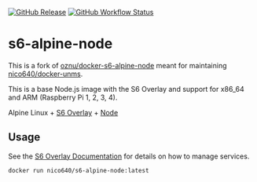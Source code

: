 [![GitHub Release](https://img.shields.io/github/v/release/Nico640/docker-s6-debian-node?style=flat-square)](https://github.com/nico640/docker-unms/releases) 
[![GitHub Workflow Status](https://img.shields.io/github/workflow/status/Nico640/docker-s6-debian-node/Docker%20CI%20Release?style=flat-square)](https://github.com/Nico640/docker-s6-debian-node/actions?query=workflow%3A%22Docker+CI+Release%22)

# s6-alpine-node
This is a fork of [oznu/docker-s6-alpine-node](https://github.com/oznu/docker-s6-alpine-node) meant for maintaining [nico640/docker-unms](https://github.com/Nico640/docker-unms).

This is a base Node.js image with the S6 Overlay and support for x86_64 and ARM (Raspberry Pi 1, 2, 3, 4).

Alpine Linux + [S6 Overlay](https://github.com/just-containers/s6-overlay) + [Node](https://nodejs.org/en/)

## Usage

See the [S6 Overlay Documentation](https://github.com/just-containers/s6-overlay) for details on how to manage services.

```shell
docker run nico640/s6-alpine-node:latest
```

